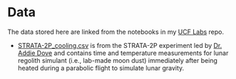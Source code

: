 # Data  
The data stored here are linked from the notebooks in my [UCF Labs](https://github.com/adamlamee/UCF_labs) repo.  
- [STRATA-2P_cooling.csv](STRATA-2P_cooling.csv) is from the STRATA-2P experiment led by [Dr. Addie Dove]() and contains time and temperature measurements for lunar regolith simulant (i.e., lab-made moon dust) immediately after being heated during a parabolic flight to simulate lunar gravity.  
